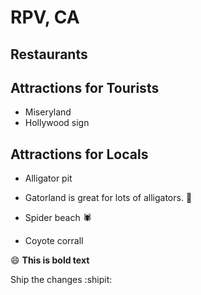 # RPV, CA

## Restaurants

## Attractions for Tourists

- Miseryland
- Hollywood sign

## Attractions for Locals

- Alligator pit
- Gatorland is great for lots of alligators.
  :crocodile:
  
- Spider beach
  :spider:
  
- Coyote corrall

:smile: **This is bold text**

Ship the changes  :shipit:
